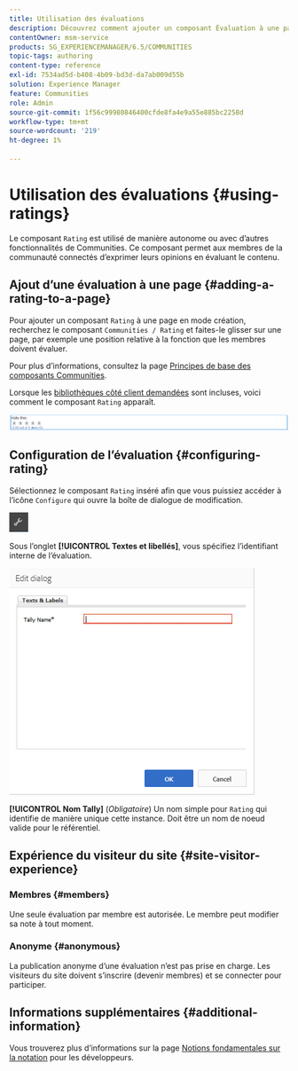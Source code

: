 ```yaml
---
title: Utilisation des évaluations
description: Découvrez comment ajouter un composant Évaluation à une page qui permet aux membres de la communauté connectés d’exprimer leurs opinions en évaluant le contenu.
contentOwner: msm-service
products: SG_EXPERIENCEMANAGER/6.5/COMMUNITIES
topic-tags: authoring
content-type: reference
exl-id: 7534ad5d-b408-4b09-bd3d-da7ab009d55b
solution: Experience Manager
feature: Communities
role: Admin
source-git-commit: 1f56c99980846400cfde8fa4e9a55e885bc2258d
workflow-type: tm+mt
source-wordcount: '219'
ht-degree: 1%

---
```


# Utilisation des évaluations {#using-ratings}

Le composant `Rating` est utilisé de manière autonome ou avec d’autres fonctionnalités de Communities. Ce composant permet aux membres de la communauté connectés d’exprimer leurs opinions en évaluant le contenu.

## Ajout d’une évaluation à une page {#adding-a-rating-to-a-page}

Pour ajouter un composant `Rating` à une page en mode création, recherchez le composant `Communities / Rating` et faites-le glisser sur une page, par exemple une position relative à la fonction que les membres doivent évaluer.

Pour plus d’informations, consultez la page [Principes de base des composants Communities](basics.md).

Lorsque les [bibliothèques côté client demandées](rating-basics.md#essentials-for-client-side) sont incluses, voici comment le composant `Rating` apparaît.

![rating](assets/rating.png)

## Configuration de l’évaluation {#configuring-rating}

Sélectionnez le composant `Rating` inséré afin que vous puissiez accéder à l’icône `Configure` qui ouvre la boîte de dialogue de modification.

![configure-new](assets/configure-new.png)

Sous l’onglet **[!UICONTROL Textes et libellés]**, vous spécifiez l’identifiant interne de l’évaluation.

![tallyname](assets/tallyname.png)

**[!UICONTROL Nom Tally]**
(*Obligatoire*) Un nom simple pour `Rating` qui identifie de manière unique cette instance. Doit être un nom de noeud valide pour le référentiel.

## Expérience du visiteur du site {#site-visitor-experience}

### Membres {#members}

Une seule évaluation par membre est autorisée. Le membre peut modifier sa note à tout moment.

### Anonyme {#anonymous}

La publication anonyme d’une évaluation n’est pas prise en charge. Les visiteurs du site doivent s’inscrire (devenir membres) et se connecter pour participer.

## Informations supplémentaires {#additional-information}

Vous trouverez plus d’informations sur la page [Notions fondamentales sur la notation](rating-basics.md) pour les développeurs.
